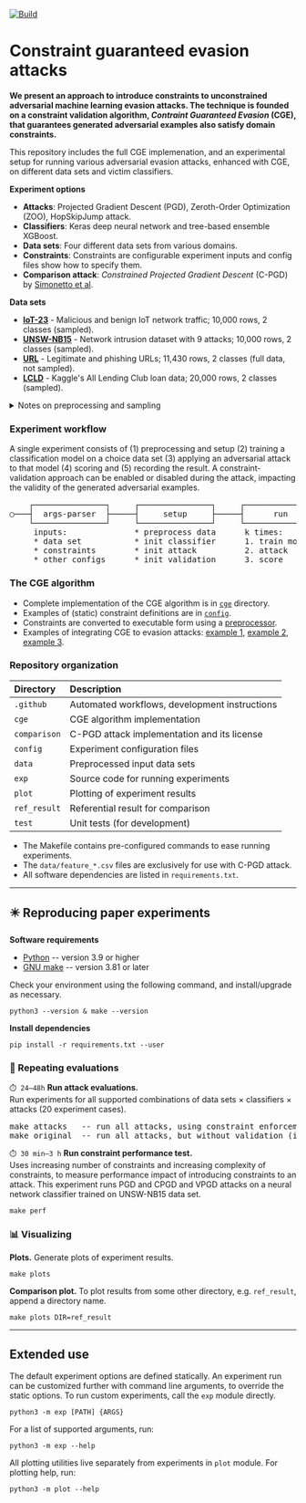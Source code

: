 [![Build](https://github.com/aucad/new-experiments/actions/workflows/build.yml/badge.svg)](https://github.com/aucad/new-experiments/actions/workflows/build.yml)

# Constraint guaranteed evasion attacks

**We present an approach to introduce constraints to unconstrained adversarial machine learning evasion attacks.
The technique is founded on a constraint validation algorithm, _Contraint Guaranteed Evasion_ (CGE), that guarantees generated adversarial examples also satisfy domain constraints.**

This repository includes the full CGE implemenation, and an experimental setup for running various adversarial evasion attacks, enhanced with CGE, on different data sets and victim classifiers.

**Experiment options**

- **Attacks**: Projected Gradient Descent (PGD), Zeroth-Order Optimization (ZOO), HopSkipJump attack. 
- **Classifiers**: Keras deep neural network and tree-based ensemble XGBoost.
- **Data sets**: Four different data sets from various domains.
- **Constraints**: Constraints are configurable experiment inputs and config files show how to specify them.
- **Comparison attack**: _Constrained Projected Gradient Descent_ (C-PGD) by [Simonetto et al](https://arxiv.org/abs/2112.01156).

**Data sets**

- [**IoT-23**](https://doi.org/10.5281/zenodo.4743746) - Malicious and benign IoT network traffic; 10,000 rows, 2 classes (sampled).
- [**UNSW-NB15**](https://doi.org/10.1109/MilCIS.2015.7348942) - Network intrusion dataset with 9 attacks; 10,000 rows, 2 classes (sampled). 
- [**URL**](https://doi.org/10.1016/j.engappai.2021.104347) - Legitimate and phishing URLs; 11,430 rows, 2 classes (full data, not sampled).
- [**LCLD**](https://www.kaggle.com/datasets/wordsforthewise/lending-club) - Kaggle's All Lending Club loan data; 20,000 rows, 2 classes (sampled).

<details>
<summary>Notes on preprocessing and sampling</summary>
<ul>
<li>The input data must be numeric and parse to a numeric type.</li>
<li>Categorical attributes must be one-hot encoded.</li>
<li>Data should not be normalized (otherwise constraints must include manual scaling).</li>
<li>All data sets have 50/50 class label distribution.</li>
<li>The provided sampled data sets were generated by <a href="https://waikato.github.io/weka-blog/posts/2019-01-30-sampling/" target="_blank">random sampling without replacement</a>.</li>
</ul>
</details>

### Experiment workflow

A single experiment consists of (1) preprocessing and setup (2) training a classification model on a choice data set (3) applying an adversarial attack to that model (4) scoring and (5) recording the result. 
A constraint-validation approach can be enabled or disabled during the attack, impacting the validity of the generated adversarial examples.

<pre>
    ┌───────────────┐     ┌───────────────┐     ┌───────────────┐     ┌───────────────┐ 
○───┤  args-parser  ├─────┤     setup     ├─────┤      run      ├─────┤      end      ├───◎
    └───────────────┘     └───────────────┘     └───────────────┘     └───────────────┘
     inputs:              * preprocess data      k times:                write result
     * data set           * init classifier      1. train model     
     * constraints        * init attack          2. attack
     * other configs      * init validation      3. score
</pre>

### The CGE algorithm

* Complete implementation of the CGE algorithm is in [`cge`](https://github.com/aucad/cge/tree/main/cge) directory.
* Examples of (static) constraint definitions are in [`config`](https://github.com/aucad/cge/blob/main/config/iot23.yaml).
* Constraints are converted to executable form using a [preprocessor](https://github.com/aucad/cge/blob/main/exp/preproc.py#L14-L27).
* Examples of integrating CGE to evasion attacks: [example 1](https://github.com/aucad/cge/blob/main/exp/hopskip.py#L26-L28), [example 2](https://github.com/aucad/cge/blob/main/exp/pgd.py#L44), [example 3](https://github.com/aucad/cge/blob/main/exp/zoo.py#L44).

### Repository organization


| Directory    | Description                                   |
|:-------------|:----------------------------------------------|
| `.github`    | Automated workflows, development instructions |
| `cge`        | CGE algorithm implementation                  |
| `comparison` | C-PGD attack implementation and its license   |
| `config`     | Experiment configuration files                |
| `data`       | Preprocessed input data sets                  |
| `exp`        | Source code for running experiments           |
| `plot`       | Plotting of experiment results                |
| `ref_result` | Referential result for comparison             |
| `test`       | Unit tests (for development)                  |

- The Makefile contains pre-configured commands to ease running experiments.
- The `data/feature_*.csv` files are exclusively for use with C-PGD attack.
- All software dependencies are listed in `requirements.txt`.

---

## ✴️ Reproducing paper experiments

**Software requirements**

* [Python](https://www.python.org/downloads/) -- version 3.9 or higher
* [GNU make](https://www.gnu.org/software/make/manual/make.html) -- version 3.81 or later

Check your environment using the following command, and install/upgrade as necessary.

```
python3 --version & make --version
```

**Install dependencies**

```
pip install -r requirements.txt --user
```

### 📐 Repeating evaluations

`⏱️ 24—48h` **Run attack evaluations.**   
Run experiments for all supported combinations of data sets $\times$ classifiers $\times$ attacks (20 experiment cases). 

<pre>
make attacks   -- run all attacks, using constraint enforcement.
make original  -- run all attacks, but without validation (ignore constraints).
</pre>

`⏱️ 30 min—3 h` **Run constraint performance test.**   
Uses increasing number of constraints and increasing complexity of constraints, to measure performance impact of introducing constraints to an attack. 
This experiment runs PGD and CPGD and VPGD attacks on a neural network classifier trained on UNSW-NB15 data set.

```
make perf
```

### 📊 Visualizing

**Plots.** Generate plots of experiment results.

```
make plots
```

**Comparison plot.** To plot results from some other directory, e.g. `ref_result`, append a directory name.

```
make plots DIR=ref_result
```

---

## Extended use

The default experiment options are defined statically.
An experiment run can be customized further with command line arguments, to override the static options.
To run custom experiments, call the `exp` module directly.

```
python3 -m exp [PATH] {ARGS}
```

For a list of supported arguments, run:

```
python3 -m exp --help
```

All plotting utilities live separately from experiments in `plot` module.
For plotting help, run:

```
python3 -m plot --help
```
